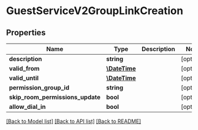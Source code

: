 # GuestServiceV2GroupLinkCreation

## Properties
Name | Type | Description | Notes
------------ | ------------- | ------------- | -------------
**description** | **string** |  | [optional] 
**valid_from** | [**\DateTime**](\DateTime.md) |  | [optional] 
**valid_until** | [**\DateTime**](\DateTime.md) |  | [optional] 
**permission_group_id** | **string** |  | [optional] 
**skip_room_permissions_update** | **bool** |  | [optional] 
**allow_dial_in** | **bool** |  | [optional] 

[[Back to Model list]](../README.md#documentation-for-models) [[Back to API list]](../README.md#documentation-for-api-endpoints) [[Back to README]](../README.md)


